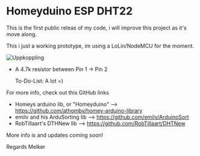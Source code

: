 # Homeyduino ESP DHT22

This is the first public releas of my code, i will improve this project as it's move along.


This i just a working prototype, im using a LoLin/NodeMCU for the moment.

![Uppkoppling](https://user-images.githubusercontent.com/50807637/147147972-095bb325-d08c-451b-b894-4fbdd40cdf22.jpg)
* A 4.7k resistor between Pin 1 -> Pin 2
 

  To-Do-List:
  A lot =)
 
 

 For more info, check out this GitHub links
 * Homeys arduino lib, or "Homeyduino" --> https://github.com/athombv/homey-arduino-library
 * emilv and his ArduSorting lib --> https://github.com/emilv/ArduinoSort
 * RobTillaart's DTHNew lib --> https://github.com/RobTillaart/DHTNew

More info is and updates coming soon!

Regards Melker
